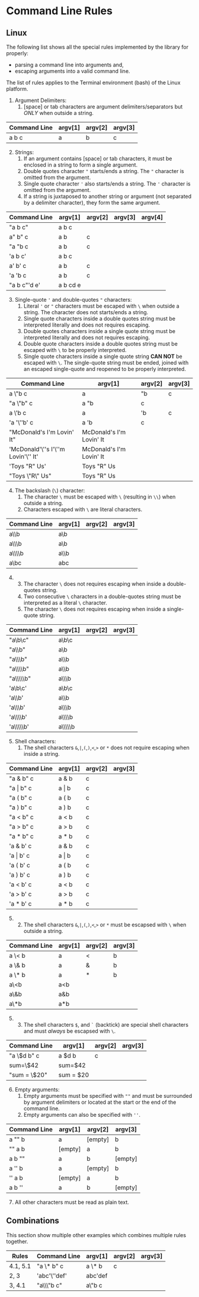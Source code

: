 # Command Line Rules #



## Linux ##

The following list shows all the special rules implemented by the library for properly:
* parsing a command line into arguments and,
* escaping arguments into a valid command line.

The list of rules applies to the Terminal environment (bash) of the Linux platform.

1. Argument Delimiters:
   1. [space] or tab characters are argument delimiters/separators but *ONLY* when outside a string.

| Command Line | argv[1] | argv[2] | argv[3] |
|--------------|---------|---------|---------|
| a b c        | a       | b       | c       |

2. Strings:
   1. If an argument contains [space] or tab characters, it must be enclosed in a string to form a single argument.
   2. Double quotes character `"` starts/ends a string. The `"` character is omitted from the argument.
   3. Single quote character `'` also starts/ends a string. The `'` character is omitted from the argument.
   4. If a string is juxtaposed to another string or argument (not separated by a delimiter character), they form the same argument.

| Command Line               | argv[1]    | argv[2] | argv[3] | argv[4] |
|----------------------------|------------|---------|---------|---------|
| "a b c"                    | a b c      |         |         |         |
| a" b" c                    | a b        | c       |         |         |
| "a "b c                    | a b        | c       |         |         |
| 'a b c'                    | a b c      |         |         |         |
| a' b' c                    | a b        | c       |         |         |
| 'a 'b c                    | a b        | c       |         |         |
| "a b c"'d e'               | a b cd e   |         |         |         |

3. Single-quote `'` and double-quotes `"` characters:
   1. Literal `'` or `"` characters must be escaped with `\` when outside a string. The character does not starts/ends a string.
   2. Single quote  characters inside a double quotes string must be interpreted literally and does not requires escaping.
   3. Double quotes characters inside a single quote  string must be interpreted literally and does not requires escaping.
   4. Double quote  characters inside a double quotes string must be escaped with `\` to be properly interpreted.
   5. Single quote  characters inside a single quote  string **CAN NOT** be escaped with `\`. The single-quote string must be ended, joined with an escaped single-quote and reopened to be properly interpreted.

| Command Line                                       | argv[1]                  | argv[2] | argv[3] |
|----------------------------------------------------|--------------------------|---------|---------|
| a &bsol;"b c                                       | a                        | "b      | c       |
| "a &bsol;"b" c                                     | a "b                     | c       |         |
| a &bsol;'b c                                       | a                        | 'b      | c       |
| 'a '&bsol;''b' c                                   | a 'b                     | c       |         |
| "McDonald's I'm Lovin' It"                         | McDonald's I'm Lovin' It |         |         |
| 'McDonald'&bsol;''s I'&bsol;''m Lovin'&bsol;'' It' | McDonald's I'm Lovin' It |         |         |
| 'Toys "R" Us'                                      | Toys "R" Us              |         |         |
| "Toys &bsol;"R&bsol;" Us"                          | Toys "R" Us              |         |         |

4. The backslash (`\`) character:
   1. The character `\` must be escaped with `\` (resulting in `\\`) when outside a string.
   2. Characters escaped with `\` are literal characters.

| Command Line               | argv[1]        | argv[2] | argv[3] |
|----------------------------|----------------|---------|---------|
| a&bsol;&bsol;b             | a&bsol;b       |         |         |
| a&bsol;&bsol;&bsol;b       | a&bsol;b       |         |         |
| a&bsol;&bsol;&bsol;&bsol;b | a&bsol;&bsol;b |         |         |
| a&bsol;bc                  | abc            |         |         |

4. 3. The character `\` does not requires escaping when inside a double-quotes string.
   4. Two consecutive `\` characters in a double-quotes string must be interpreted as a literal `\` character.
   5. The character `\` does not requires escaping when inside a single-quote string.

| Command Line                       | argv[1]                          | argv[2] | argv[3] |
|------------------------------------|----------------------------------|---------|---------|
| "a&bsol;b&bsol;c"                  | a&bsol;b&bsol;c                  |         |         |
| "a&bsol;&bsol;b"                   | a&bsol;b                         |         |         |
| "a&bsol;&bsol;&bsol;b"             | a&bsol;&bsol;b                   |         |         |
| "a&bsol;&bsol;&bsol;&bsol;b"       | a&bsol;&bsol;b                   |         |         |
| "a&bsol;&bsol;&bsol;&bsol;&bsol;b" | a&bsol;&bsol;&bsol;b             |         |         |
| 'a&bsol;b&bsol;c'                  | a&bsol;b&bsol;c                  |         |         |
| 'a&bsol;&bsol;b'                   | a&bsol;&bsol;b                   |         |         |
| 'a&bsol;&bsol;&bsol;b'             | a&bsol;&bsol;&bsol;b             |         |         |
| 'a&bsol;&bsol;&bsol;&bsol;b'       | a&bsol;&bsol;&bsol;&bsol;b       |         |         |
| 'a&bsol;&bsol;&bsol;&bsol;&bsol;b' | a&bsol;&bsol;&bsol;&bsol;&bsol;b |         |         |

5. Shell characters:
   1. The shell characters `&`,`|`,`(`,`)`,`<`,`>` or `*` does not require escaping when inside a string.

| Command Line   | argv[1]    | argv[2] | argv[3] |
|----------------|------------|---------|---------|
| "a & b" c      | a & b      | c       |         |
| "a &vert; b" c | a &vert; b | c       |         |
| "a ( b" c      | a ( b      | c       |         |
| "a ) b" c      | a ) b      | c       |         |
| "a < b" c      | a < b      | c       |         |
| "a > b" c      | a > b      | c       |         |
| "a * b" c      | a * b      | c       |         |
| 'a & b' c      | a & b      | c       |         |
| 'a &vert; b' c | a &vert; b | c       |         |
| 'a ( b' c      | a ( b      | c       |         |
| 'a ) b' c      | a ) b      | c       |         |
| 'a < b' c      | a < b      | c       |         |
| 'a > b' c      | a > b      | c       |         |
| 'a * b' c      | a * b      | c       |         |

5. 2. The shell characters `&`,`|`,`(`,`)`,`<`,`>` or `*` must be escapsed with `\` when outside a string.

| Command Line | argv[1] | argv[2] | argv[3] |
|--------------|---------|---------|---------|
| a &bsol;< b  | a       | <       | b       |
| a &bsol;& b  | a       | &       | b       |
| a &bsol;* b  | a       | *       | b       |
| a&bsol;<b    | a<b     |         |         |
| a&bsol;&b    | a&b     |         |         |
| a&bsol;*b    | a*b     |         |         |

5. 3. The shell characters `$`, and `` ` `` (backtick) are special shell characters and must *always* be escapsed with `\`.

| Command Line      | argv[1]   | argv[2] | argv[3] |
|-------------------|-----------|---------|---------|
| "a &bsol;$d b" c  | a $d b    | c       |         |
| sum=&bsol;$42     | sum=$42   |         |         |
| "sum = &bsol;$20" | sum = $20 |         |         |

6. Empty arguments:
   1. Empty arguments must be specified with `""` and must be surrounded by argument delimiters or located at the start or the end of the command line.
   2. Empty arguments can also be specified with `''`.

| Command Line | argv[1] | argv[2] | argv[3] |
|--------------|---------|---------|---------|
| a "" b       | a       | [empty] | b       |
| "" a b       | [empty] | a       | b       |
| a b ""       | a       | b       | [empty] |
| a '' b       | a       | [empty] | b       |
| '' a b       | [empty] | a       | b       |
| a b ''       | a       | b       | [empty] |

7. All other characters must be read as plain text.

## Combinations ##

This section show multiple other examples which combines multiple rules together.

| Rules    | Command Line              | argv[1]     | argv[2] | argv[3] |
|----------|---------------------------|-------------|---------|---------|
| 4.1, 5.1 | "a &bsol;* b" c           | a &bsol;* b | c       |         |
| 2, 3     | 'abc'&bsol;''def'         | abc'def     |         |         |
| 3, 4.1   | "a&bsol;&bsol;&bsol;"b c" | a&bsol;"b c |         |         |

